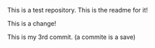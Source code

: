 This is a test repository. 
This is the readme for it!

This is a change!

This is my 3rd commit. (a commite is a save)